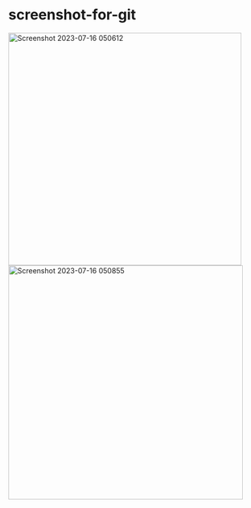 # screenshot-for-git
<img width="463" alt="Screenshot 2023-07-16 050612" src="https://github.com/TOPTOL/screenshot-for-git/assets/139611225/9e4bcc2c-fa8f-4813-bb78-ef28d9c0c858">
<img width="466" alt="Screenshot 2023-07-16 050855" src="https://github.com/TOPTOL/screenshot-for-git/assets/139611225/4d1589ba-f5a3-4d59-a856-8f2dfe4d7123">

